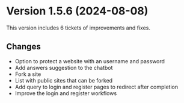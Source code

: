 # Version 1.5.6 (2024-08-08)

This version includes 6 tickets of improvements and fixes.

## Changes

- Option to protect a website with an username and password
- Add answers suggestion to the chatbot
- Fork a site
- List with public sites that can be forked
- Add query to login and register pages to redirect after completion
- Improve the login and register workflows
